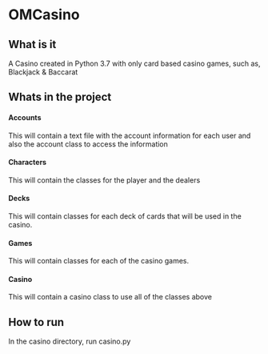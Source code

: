 # OMCasino

## What is it

A Casino created in Python 3.7 with only card based casino games, such as, Blackjack & Baccarat

## Whats in the project

#### Accounts

This will contain a text file with the account information for each user and also the account class to access the information

#### Characters

This will contain the classes for the player and the dealers

#### Decks

This will contain classes for each deck of cards that will be used in the casino.

#### Games

This will contain classes for each of the casino games. 

#### Casino

This will contain a casino class to use all of the classes above

## How to run

In the casino directory, run casino.py
